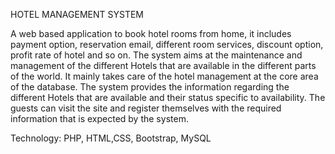 HOTEL MANAGEMENT SYSTEM

A web based application to book hotel rooms from home, it includes payment option, reservation email, different room services, discount option, profit rate of hotel and so on. The system aims at the maintenance and management of the different Hotels that are available in the different parts of the world. It mainly takes care of the hotel management at the core area of the database. The system provides the information regarding the different Hotels that are available and their status specific to availability. The guests can visit the site and register themselves with the required information that is expected by the system.

Technology: PHP, HTML,CSS, Bootstrap, MySQL


